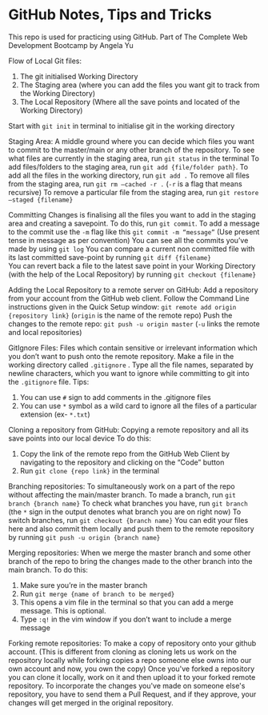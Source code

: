 # GitHub Notes, Tips and Tricks
This repo is used for practicing using GitHub. Part of The Complete Web Development Bootcamp by Angela Yu


Flow of Local Git files:
1. The git initialised Working Directory
2. The Staging area (where you can add the files you want git to track from the Working Directory)
3. The Local Repository (Where all the save points and located of the Working Directory) 


Start with `git init` in terminal to initialise git in the working directory


Staging Area: A middle ground where you can decide which files you want to commit to the master/main or any other branch of the repository. 
To see what files are currently in the staging area, run `git status` in the terminal
To add files/folders to the staging area, run `git add {file/folder path}`. To add all the files in the working directory, run `git add .`
To remove all files from the staging area, run `git rm —cached -r .` (`-r` is a flag that means recursive)
To remove a particular file from the staging area, run `git restore —staged {filename}`


Committing Changes is finalising all the files you want to add in the staging area and creating a savepoint. To do this, run `git commit`. To add a message to the commit use the `-m` flag like this `git commit -m “message”` (Use present tense in message as per convention)
You can see all the commits you’ve made by using `git log`
You can compare a current non committed file with its last committed save-point by running `git diff {filename}`  
You can revert back a file to the latest save point in your Working Directory (with the help of the Local Repository) by running `git checkout {filename}`   


Adding the Local Repository to a remote server on GitHub:
Add a repository from your account from the GitHub web client.
Follow the Command Line instructions given in the Quick Setup window:
`git remote add origin {repository link}` (`origin` is the name of the remote repo)
Push the changes to the remote repo:
`git push -u origin master` (`-u` links the remote and local repositories)


GitIgnore Files: Files which contain sensitive or irrelevant information which you don’t want to push onto the remote repository.
Make a file in the working directory called `.gitignore` . Type all the file names, separated by newline characters, which you want to ignore while committing to git into the `.gitignore` file.
Tips:
1. You can use `#` sign to add comments in the .gitignore files
2. You can use `*` symbol as a wild card to ignore all the files of a particular extension (ex- `*.txt`)


Cloning a repository from GitHub: Copying a remote repository and all its save points into our local device
To do this:
1. Copy the link of the remote repo from the GitHub Web Client by navigating to the repository and clicking on the “Code” button
2. Run `git clone {repo link}` in the terminal


Branching repositories: To simultaneously work on a part of the repo without affecting the main/master branch. 
To made a branch, run `git branch {branch name}`
To check what branches you have, run `git branch` (the `*` sign in the output denotes what branch you are on right now) 
To switch branches, run `git checkout {branch name}`
You can edit your files here and also commit them locally and push them to the remote repository by running `git push -u origin {branch name}`



Merging repositories: When we merge the master branch and some other branch of the repo to bring the changes made to the other branch into the main branch.
To do this:
1. Make sure you’re in the master branch
2. Run `git merge {name of branch to be merged}`
3. This opens a vim file in the terminal so that you can add a merge message. This is optional.
4. Type `:q!` in the vim window if you don’t want to include a merge message 



Forking remote repositories: To make a copy of repository onto your github account. (This is different from cloning as cloning lets us work on the repository locally while forking copies a repo someone else owns into our own account and now, you own the copy)
Once you've forked a repository you can clone it locally, work on it and then upload it to your forked remote repository.
To incorporate the changes you've made on someone else's repository, you have to send them a Pull Request, and if they approve, your changes will get merged in the original repository.
